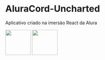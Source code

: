 # AluraCord-Uncharted
Aplicativo criado na imersão React da Alura

<div>
  <img height="80em" src="https://cdn.jsdelivr.net/gh/devicons/devicon/icons/javascript/javascript-original.svg" />
  <img height="80em" src="https://cdn.jsdelivr.net/gh/devicons/devicon/icons/react/react-original.svg" />
</div>
